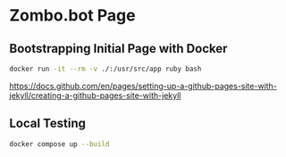 # Zombo.bot Page

## Bootstrapping Initial Page with Docker
```bash
docker run -it --rm -v ./:/usr/src/app ruby bash
```
https://docs.github.com/en/pages/setting-up-a-github-pages-site-with-jekyll/creating-a-github-pages-site-with-jekyll


## Local Testing
```bash
docker compose up --build
```